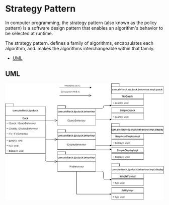 # Strategy Pattern

In computer programming, the strategy pattern (also known as the policy pattern) is a software design pattern that enables an algorithm's behavior to be selected at runtime. 

The strategy pattern. defines a family of algorithms, encapsulates each algorithm, and. makes the algorithms interchangeable within that family.

* [UML](#uml-diagram)

## UML
![alt text](https://github.com/aln1tech/design-pattern/blob/master/strategy-pattern-ex/src/main/resources/uml/strategy-pattern.png "UML Diagram")